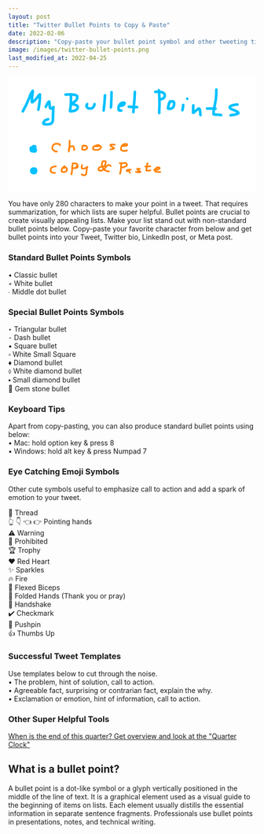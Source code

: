 ```yaml
---
layout: post
title: "Twitter Bullet Points to Copy & Paste"
date: 2022-02-06
description: "Copy-paste your bullet point symbol and other tweeting tips and emojis. Usable also for LinkedIn, Meta, ..."
image: /images/twitter-bullet-points.png
last_modified_at: 2022-04-25
---
```


![Twitter Bullet Points How To](/images/twitter-bullet-points.png)

You have only 280 characters to make your point in a tweet.
That requires summarization, for which lists are super helpful. 
Bullet points are crucial to create visually appealing lists.
Make your list stand out with non-standard bullet points below.
Copy-paste your favorite character from below and get bullet points into your Tweet, Twitter bio, LinkedIn post, or Meta post.


### Standard Bullet Points Symbols

• Classic bullet<br/>
◦ White bullet<br/>
∙ Middle dot bullet<br/>


### Special Bullet Points Symbols

‣ Triangular bullet<br/>
⁃ Dash bullet<br/>
▪ Square bullet<br/>
▫ White Small Square<br/>
♦ Diamond bullet<br/>
⬨ White diamond bullet<br/>
⬩ Small diamond bullet<br/>
💎 Gem stone bullet<br/>


### Keyboard Tips
Apart from copy-pasting, you can also produce standard bullet points using below:<br/>
• Mac: hold option key & press 8<br/>
• Windows: hold alt key & press Numpad 7<br/>


### Eye Catching Emoji Symbols
Other cute symbols useful to emphasize call to action and add a spark of emotion to your tweet.

🧵 Thread <br/>
👆 👇 👈 👉 Pointing hands<br/>
⚠️ Warning<br/>
🚫 Prohibited<br/>
🏆 Trophy<br/>
❤️ Red Heart<br/>
✨  Sparkles<br/>
🔥 Fire<br/>
💪 Flexed Biceps<br/>
🙏 Folded Hands (Thank you or pray)<br/>
🤝 Handshake<br/>
✔️ Checkmark<br/>
📌 Pushpin<br/>
👍 Thumbs Up<br/>


### Successful Tweet Templates
Use templates below to cut through the noise.<br/>
• The problem, hint of solution, call to action.<br/>
• Agreeable fact, surprising or contrarian fact, explain the why.<br/>
• Exclamation or emotion, hint of information, call to action.<br/>

### Other Super Helpful Tools
[When is the end of this quarter? Get overview and look at the "Quarter Clock"](/when-is-the-end-of-current-quarter.html)


## What is a bullet point?

A bullet point is a dot-like symbol or a glyph vertically positioned in the middle of the line of text.
It is a graphical element used as a visual guide to the beginning of items on lists.
Each element usually distills the essential information in separate sentence fragments.
Professionals use bullet points in presentations, notes, and technical writing.